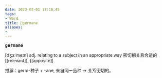 ```yaml
---
date: 2023-08-01 17:10:45
tags: 
- Word
title: 📖germane
aliases: 
- 
---
```


<pre><strong>germane</strong></pre>

[dʒɜ:ˈmeɪn]
adj. relating to a subject in an appropriate way 密切相关且合适的
[[relevant]], [[apposite]]

推荐：germ-种子 + -ane, 来自同一品种 → 关系密切的。